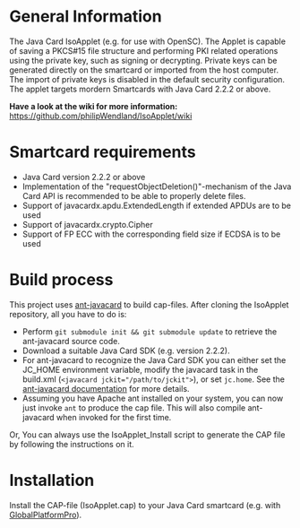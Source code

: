 General Information
===================
The Java Card IsoApplet (e.g. for use with OpenSC).
The Applet is capable of saving a PKCS#15 file structure and performing PKI related operations using the private key, such as signing or decrypting.
Private keys can be generated directly on the smartcard or imported from the host computer.
The import of private keys is disabled in the default security configuration.
The applet targets mordern Smartcards with Java Card 2.2.2 or above.

**Have a look at the wiki for more information:** https://github.com/philipWendland/IsoApplet/wiki

Smartcard requirements
======================
* Java Card version 2.2.2 or above
* Implementation of the "requestObjectDeletion()"-mechanism of the Java Card API is recommended to be able to properly delete files.
* Support of javacardx.apdu.ExtendedLength if extended APDUs are to be used
* Support of javacardx.crypto.Cipher
* Support of FP ECC with the corresponding field size if ECDSA is to be used

Build process
=============
This project uses [ant-javacard](https://github.com/martinpaljak/ant-javacard) to build cap-files.
After cloning the IsoApplet repository, all you have to do is:
* Perform `git submodule init && git submodule update` to retrieve the ant-javacard source code.
* Download a suitable Java Card SDK (e.g. version 2.2.2).
* For ant-javacard to recognize the Java Card SDK you can either set the JC_HOME environment variable, modify the javacard task in the build.xml (`<javacard jckit="/path/to/jckit">`), or set `jc.home`.
  See the [ant-javacard documentation](https://github.com/martinpaljak/ant-javacard#building-javacard-applet-cap-files-with-ant) for more details.
* Assuming you have Apache ant installed on your system, you can now just invoke `ant` to produce the cap file.
  This will also compile ant-javacard when invoked for the first time.
  
Or, You can always use the IsoApplet_Install script to generate the CAP file by following the instructions on it.

Installation
============
Install the CAP-file (IsoApplet.cap) to your Java Card smartcard (e.g. with [GlobalPlatformPro](https://github.com/martinpaljak/GlobalPlatformPro)).
